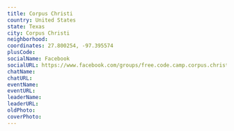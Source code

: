 ```yaml
---
title: Corpus Christi
country: United States
state: Texas
city: Corpus Christi
neighborhood: 
coordinates: 27.800254, -97.395574
plusCode:
socialName: Facebook
socialURL: https://www.facebook.com/groups/free.code.camp.corpus.christi
chatName:
chatURL:
eventName:
eventURL:
leaderName:
leaderURL:
oldPhoto: 
coverPhoto:
---
```

